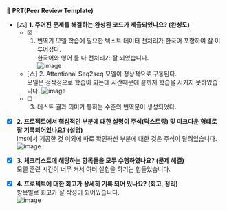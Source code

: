 🔑 **PRT(Peer Review Template)**

- [△] **1. 주어진 문제를 해결하는 완성된 코드가 제출되었나요? (완성도)**
  - [x] 1. 번역기 모델 학습에 필요한 텍스트 데이터 전처리가 한국어 포함하여 잘 이루어졌다.  
        한국어와 영어 둘 다 전처리가 잘 되었습니다.  
        ![image](https://github.com/silpiria98/aiffel_camp/assets/85987307/96a13aaf-c461-4f37-a827-5534c2235c7f)
  - [△] 2. Attentional Seq2seq 모델이 정상적으로 구동된다.  
        모델은 정삭정으로 학습이 되는데 시간때문에 끝까지 학습을 시키지 못하였습니다. 
        ![image](https://github.com/silpiria98/aiffel_camp/assets/85987307/1a004e02-07de-4ccf-83a3-39cb28b2c953)
  - [ ] 3. 테스트 결과 의미가 통하는 수준의 번역문이 생성되었다.     
- [x] **2. 프로젝트에서 핵심적인 부분에 대한 설명이 주석(닥스트링) 및 마크다운 형태로 잘 기록되어있나요? (설명)**  
      lms에서 제공한 것 이외에 따로 확인하신 부분에 대한 것은 주석이 달려있습니다.    
      ![image](https://github.com/silpiria98/aiffel_camp/assets/85987307/11f3906d-4d23-49b9-954b-fdb32bc20f40)  


- [x] **3. 체크리스트에 해당하는 항목들을 모두 수행하였나요? (문제 해결)**  
      모델 훈련 시간이 너무 커서 여러 실험을 하기는 힘들었습니다.   


- [x] **4. 프로젝트에 대한 회고가 상세히 기록 되어 있나요? (회고, 정리)**   
    항목별로 회고가 잘 작성이 되어있습니다.  
    ![image](https://github.com/silpiria98/aiffel_camp/assets/85987307/73c930e4-56f3-441d-8f62-763b7c8f870f)
